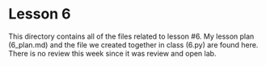 # Lesson 6

This directory contains all of the files related to lesson #6. My lesson plan
(6_plan.md) and the file we created together in class (6.py) are found here.
There is no review this week since it was review and open lab.
